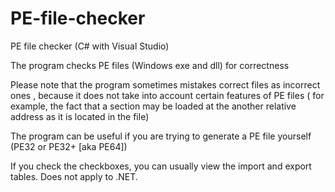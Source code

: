 # PE-file-checker
PE file checker (C# with Visual Studio)

The program checks PE files (Windows exe and dll) for correctness

Please note that the program sometimes mistakes correct files as incorrect ones , because it does not take into account certain features of PE files ( for example, the fact that a section may be loaded at the another relative address as it is located in the file)

The program can be useful if you are trying to generate a PE file yourself (PE32 or PE32+ [aka PE64])

If you check the checkboxes, you can usually view the import and export tables. Does not apply to .NET.
